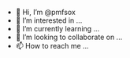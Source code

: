 - 👋 Hi, I’m @pmfsox
- 👀 I’m interested in ...
- 🌱 I’m currently learning ...
- 💞️ I’m looking to collaborate on ...
- 📫 How to reach me ...

<!---
pmfsox/pmfsox is a ✨ special ✨ repository because its `README.md` (this file) appears on your GitHub profile.
You can click the Preview link to take a look at your changes.
--->
